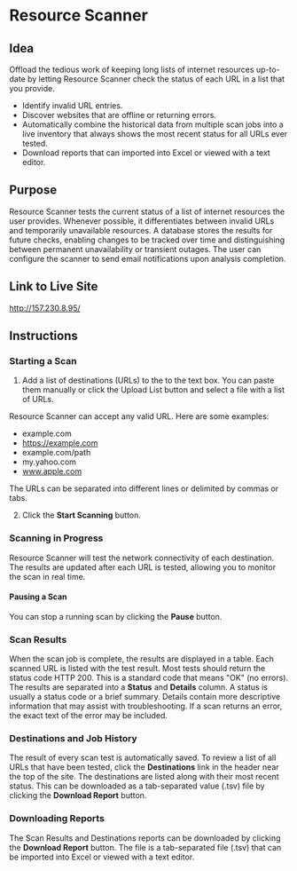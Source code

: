 # Resource Scanner

## Idea
Offload the tedious work of keeping long lists of internet resources up-to-date by letting Resource Scanner check the status of each URL in a list that you provide.

- Identify invalid URL entries.
- Discover websites that are offline or returning errors.
- Automatically combine the historical data from multiple scan jobs into a live inventory that always shows the most recent status for all URLs ever tested.
- Download reports that can imported into Excel or viewed with a text editor.

## Purpose
Resource Scanner tests the current status of a list of internet resources the user provides. Whenever possible, it differentiates between invalid URLs and temporarily unavailable resources. A database stores the results for future checks, enabling changes to be tracked over time and distinguishing between permanent unavailability or transient outages. The user can configure the scanner to send email notifications upon analysis completion.

## Link to Live Site
http://157.230.8.95/

## Instructions

### Starting a Scan
1. Add a list of destinations (URLs) to the to the text box. You can paste them manually or click the Upload List button and select a file with a list of URLs.

Resource Scanner can accept any valid URL. Here are some examples:
- example.com
- https://example.com
- example.com/path
- my.yahoo.com
- www.apple.com

The URLs can be separated into different lines or delimited by commas or tabs.

2. Click the **Start Scanning** button.

### Scanning in Progress
Resource Scanner will test the network connectivity of each destination. The results are updated after each URL is tested, allowing you to monitor the scan in real time.

#### Pausing a Scan
You can stop a running scan by clicking the **Pause** button.

### Scan Results
When the scan job is complete, the results are displayed in a table. Each scanned URL is listed with the test result. Most tests should return the status code HTTP 200. This is a standard code that means "OK" (no errors). The results are separated into a **Status** and **Details** column. A status is usually a status code or a brief summary. Details contain more descriptive information that may assist with troubleshooting. If a scan returns an error, the exact text of the error may be included.

### Destinations and Job History
The result of every scan test is automatically saved. To review a list of all URLs that have been tested, click the **Destinations** link in the header near the top of the site. The destinations are listed along with their most recent status. This can be downloaded as a tab-separated value (.tsv) file by clicking the **Download Report** button.

### Downloading Reports
The Scan Results and Destinations reports can be downloaded by clicking the **Download Report** button. The file is a tab-separated file (.tsv) that can be imported into Excel or viewed with a text editor.





